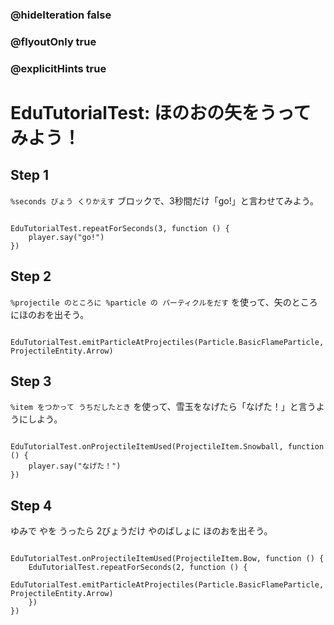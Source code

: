 ### @hideIteration false
### @flyoutOnly true
### @explicitHints true

# EduTutorialTest: ほのおの矢をうってみよう！

## Step 1

`%seconds びょう くりかえす` ブロックで、3秒間だけ「go!」と言わせてみよう。

```template
```

```blocks
EduTutorialTest.repeatForSeconds(3, function () {
    player.say("go!")
})
```

## Step 2

`%projectile のところに %particle の パーティクルをだす` を使って、矢のところにほのおを出そう。

```template
```

```blocks
EduTutorialTest.emitParticleAtProjectiles(Particle.BasicFlameParticle, ProjectileEntity.Arrow)
```

## Step 3

`%item をつかって うちだしたとき` を使って、雪玉をなげたら「なげた！」と言うようにしよう。

```template
```

```blocks
EduTutorialTest.onProjectileItemUsed(ProjectileItem.Snowball, function () {
    player.say("なげた！")
})
```

## Step 4

ゆみで やを うったら 2びょうだけ やのばしょに ほのおを出そう。

```template
```

```blocks
EduTutorialTest.onProjectileItemUsed(ProjectileItem.Bow, function () {
    EduTutorialTest.repeatForSeconds(2, function () {
        EduTutorialTest.emitParticleAtProjectiles(Particle.BasicFlameParticle, ProjectileEntity.Arrow)
    })
})
```
